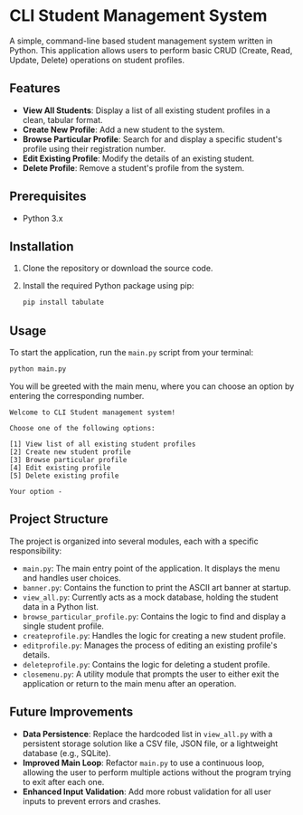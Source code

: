 # CLI Student Management System

A simple, command-line based student management system written in Python. This application allows users to perform basic CRUD (Create, Read, Update, Delete) operations on student profiles.



## Features

*   **View All Students**: Display a list of all existing student profiles in a clean, tabular format.
*   **Create New Profile**: Add a new student to the system.
*   **Browse Particular Profile**: Search for and display a specific student's profile using their registration number.
*   **Edit Existing Profile**: Modify the details of an existing student.
*   **Delete Profile**: Remove a student's profile from the system.

## Prerequisites

*   Python 3.x

## Installation

1.  Clone the repository or download the source code.

2.  Install the required Python package using pip:
    ```sh
    pip install tabulate
    ```

## Usage

To start the application, run the `main.py` script from your terminal:

```sh
python main.py
```

You will be greeted with the main menu, where you can choose an option by entering the corresponding number.

```
Welcome to CLI Student management system!

Choose one of the following options:

[1] View list of all existing student profiles
[2] Create new student profile
[3] Browse particular profile
[4] Edit existing profile
[5] Delete existing profile

Your option -
```

## Project Structure

The project is organized into several modules, each with a specific responsibility:

*   `main.py`: The main entry point of the application. It displays the menu and handles user choices.
*   `banner.py`: Contains the function to print the ASCII art banner at startup.
*   `view_all.py`: Currently acts as a mock database, holding the student data in a Python list.
*   `browse_particular_profile.py`: Contains the logic to find and display a single student profile.
*   `createprofile.py`: Handles the logic for creating a new student profile.
*   `editprofile.py`: Manages the process of editing an existing profile's details.
*   `deleteprofile.py`: Contains the logic for deleting a student profile.
*   `closemenu.py`: A utility module that prompts the user to either exit the application or return to the main menu after an operation.

## Future Improvements

*   **Data Persistence**: Replace the hardcoded list in `view_all.py` with a persistent storage solution like a CSV file, JSON file, or a lightweight database (e.g., SQLite).
*   **Improved Main Loop**: Refactor `main.py` to use a continuous loop, allowing the user to perform multiple actions without the program trying to exit after each one.
*   **Enhanced Input Validation**: Add more robust validation for all user inputs to prevent errors and crashes.